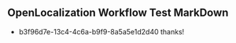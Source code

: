 ## OpenLocalization Workflow Test MarkDown
* b3f96d7e-13c4-4c6a-b9f9-8a5a5e1d2d40 thanks!

<!--HONumber=Jul16_HO2-->


